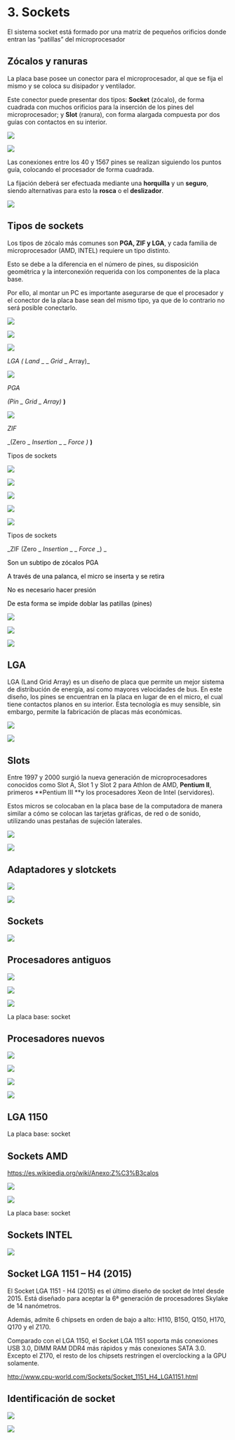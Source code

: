 # 3. Sockets

El sistema socket está formado por  una matriz de pequeños orificios donde entran las “patillas” del microprocesador

## Zócalos y ranuras

La placa base posee un conector para el microprocesador, al que se fija el mismo y se coloca su disipador y ventilador. 

Este conector puede presentar dos tipos: **Socket** (zócalo), de forma cuadrada con muchos orificios para la inserción de los pines del microprocesador; y **Slot** (ranura), con forma alargada compuesta por dos guías con contactos en su interior. 

![](img/U23%20-%20El%20socket1.png)

![](img/U23%20-%20El%20socket2.png)

Las conexiones entre los 40 y 1567 pines se realizan siguiendo los puntos guía, colocando el procesador de forma cuadrada. 

La fijación deberá ser efectuada mediante una **horquilla** y un **seguro**, siendo alternativas para esto la **rosca** o el **deslizador**.

![](img/U23%20-%20El%20socket3.jpg)

## Tipos de sockets

Los tipos de zócalo más comunes son **PGA, ZIF y LGA**, y cada familia de microprocesador (AMD, INTEL) requiere un tipo distinto. 

Esto se debe a la diferencia en el número de pines, su disposición geométrica y la interconexión requerida con los componentes de la placa base. 

Por ello, al montar un PC es importante asegurarse de que el procesador y el conector de la placa base sean del mismo tipo, ya que de lo contrario no será posible conectarlo.


![](img/U23%20-%20El%20socket4.png)

![](img/U23%20-%20El%20socket5.jpg)

![](img/U23%20-%20El%20socket6.jpg)

_LGA_  _\(_  _Land_  _ _  _Grid_  _ Array\)_

![](img/U23%20-%20El%20socket7.jpg)

_PGA_

_\(Pin _  _Grid_  _ Array\)_  __\)__

![](img/U23%20-%20El%20socket8.jpg)

_ZIF_

_\(Zero _  _Insertion_  _ _  _Force_  _\)_  __\)__

Tipos de sockets

![](img/U23%20-%20El%20socket9.png)

![](img/U23%20-%20El%20socket10.png)

![](img/U23%20-%20El%20socket11.png)

![](img/U23%20-%20El%20socket12.png)

![](img/U23%20-%20El%20socket13.png)

Tipos de sockets

_ZIF \(Zero _  _Insertion_  _ _  _Force_  _\) _

<span style="color:#000000">Son un subtipo de zócalos PGA</span>

<span style="color:#000000">A través de una palanca, el micro se inserta y se retira </span>

<span style="color:#000000">No es necesario hacer presión</span>

<span style="color:#000000">De esta forma se impide doblar las patillas \(pines\)</span>

![](img/U23%20-%20El%20socket14.png)

![](img/U23%20-%20El%20socket15.png)


![](img/U23%20-%20El%20socket16.jpg)

## LGA

LGA (Land Grid Array) es un diseño de placa que permite un mejor sistema de distribución de energía, así como mayores velocidades de bus. En este diseño, los pines se encuentran en la placa en lugar de en el micro, el cual tiene contactos planos en su interior. Esta tecnología es muy sensible, sin embargo, permite la fabricación de placas más económicas.

![](img/U23%20-%20El%20socket17.jpg)

![](img/U23%20-%20El%20socket18.png)

## Slots

Entre 1997 y 2000 surgió la nueva generación de microprocesadores conocidos como Slot A, Slot 1 y Slot 2 para Athlon de AMD, **Pentium II**, primeros **Pentium III **y los procesadores Xeon de Intel (servidores). 

Estos micros se colocaban en la placa base de la computadora de manera similar a cómo se colocan las tarjetas gráficas, de red o de sonido, utilizando unas pestañas de sujeción laterales.

![](img/U23%20-%20El%20socket19.png)

![](img/U23%20-%20El%20socket20.jpg)

## Adaptadores y slotckets

![](img/U23%20-%20El%20socket21.png)

![](img/U23%20-%20El%20socket22.jpg)

## Sockets

![](img/U23%20-%20El%20socket23.jpg)

## Procesadores antiguos

![](img/U23%20-%20El%20socket24.png)

![](img/U23%20-%20El%20socket25.png)

![](img/U23%20-%20El%20socket26.png)

La placa base: socket

## Procesadores nuevos

![](img/U23%20-%20El%20socket27.png)

![](img/U23%20-%20El%20socket28.png)

![](img/U23%20-%20El%20socket29.jpg)

![](img/U23%20-%20El%20socket30.png)

## LGA 1150

La placa base: socket

## Sockets AMD

[https://es\.wikipedia\.org/wiki/Anexo:Z%C3%B3calos](https://es.wikipedia.org/wiki/Anexo:Z%C3%B3calos)

![](img/U23%20-%20El%20socket31.jpg)

![](img/U23%20-%20El%20socket32.jpg)

La placa base: socket

## Sockets INTEL

![](img/U23%20-%20El%20socket33.png)

## Socket LGA 1151 – H4 \(2015\)

El Socket LGA 1151 - H4 (2015) es el último diseño de socket de Intel desde 2015. Está diseñado para aceptar la 6ª generación de procesadores Skylake de 14 nanómetros. 

Además, admite 6 chipsets en orden de bajo a alto: H110, B150, Q150, H170, Q170 y el Z170. 

Comparado con el LGA 1150, el Socket LGA 1151 soporta más conexiones USB 3.0, DIMM RAM DDR4 más rápidos y más conexiones SATA 3.0. Excepto el Z170, el resto de los chipsets restringen el overclocking a la GPU solamente.

[http://www\.cpu\-world\.com/Sockets/Socket\_1151\_H4\_LGA1151\.html](http://www.cpu-world.com/Sockets/Socket_1151_H4_LGA1151.html)

## Identificación de socket

![](img/U23%20-%20El%20socket34.png)

![](img/U23%20-%20El%20socket35.png)

